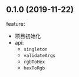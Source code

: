 ## 0.1.0 (2019-11-22)

feature:

- 项目初始化
- api:
  - `singleton`
  - `validateArgs`
  - `rgbToHex`
  - `hexToRgb`
